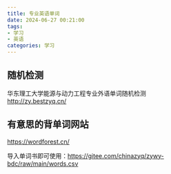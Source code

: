 ```yaml
---
title: 专业英语单词
date: 2024-06-27 00:21:00
tags: 
- 学习
- 英语
categories: 学习
---
```

## 随机检测
华东理工大学能源与动力工程专业外语单词随机检测  
http://zy.bestzyq.cn/

## 有意思的背单词网站
https://wordforest.cn/

导入单词书即可使用：https://gitee.com/chinazyq/zywy-bdc/raw/main/words.csv